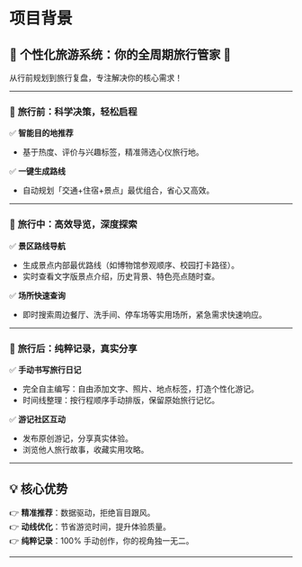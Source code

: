 # 项目背景  
## 🌟 **个性化旅游系统：你的全周期旅行管家**  🌟  
从行前规划到旅行复盘，专注解决你的核心需求！  

---

### 📅 **旅行前：科学决策，轻松启程**  
✅ **智能目的地推荐**  
- 基于热度、评价与兴趣标签，精准筛选心仪旅行地。

✅ **一键生成路线**  
- 自动规划「交通+住宿+景点」最优组合，省心又高效。  

---

### 🚶 **旅行中：高效导览，深度探索**  
✅ **景区路线导航**  
- 生成景点内部最优路线（如博物馆参观顺序、校园打卡路径）。
- 实时查看文字版景点介绍，历史背景、特色亮点随时查。

✅ **场所快速查询**  
- 即时搜索周边餐厅、洗手间、停车场等实用场所，紧急需求快速响应。  

---

### 📔 **旅行后：纯粹记录，真实分享**  
✅ **手动书写旅行日记**  
- 完全自主编写：自由添加文字、照片、地点标签，打造个性化游记。  
- 时间线整理：按行程顺序手动排版，保留原始旅行记忆。  

✅ **游记社区互动**  
- 发布原创游记，分享真实体验。  
- 浏览他人旅行故事，收藏实用攻略。  

---

## 💡 **核心优势**  
👉 **精准推荐**：数据驱动，拒绝盲目跟风。    
👉 **动线优化**：节省游览时间，提升体验质量。    
👉 **纯粹记录**：100% 手动创作，你的视角独一无二。    

---
